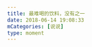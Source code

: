 ```yaml
---
title: 最难喝的饮料，没有之一
date: 2018-06-14 19:08:33
mCategories: [说说]
type: moment
---
```


<div id="pics-20180614190833"></div>

<script>
var data = [
    {"link": "2018-06-14_000000.jpeg", "type": "shuoshuo"}
];
picsRender(data, "pics-20180614190833");
</script>
